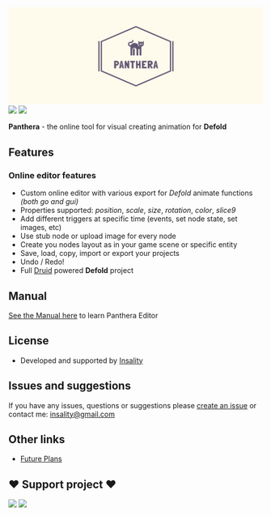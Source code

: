 [![](media/panthera_logo.png)](https://insality.github.io/panthera-editor/)
[![](https://img.shields.io/static/v1?label=Sponsor&message=%E2%9D%A4&logo=GitHub&color=%23fe8e86&style=for-the-badge&logoWidth=20&labelColor=gray&logoColor=fe8e86)](https://github.com/sponsors/insality) [![](https://img.shields.io/static/v1?label=Buy%20me%20a%20coffee&message=%E2%9D%A4&logo=kofi&color=%239cf&logoColor=9cf&style=for-the-badge&logoWidth=20&labelColor=gray)](https://ko-fi.com/insality)

**Panthera** - the online tool for visual creating animation for **Defold**


## Features

### Online editor features
- Custom online editor with various export for _Defold_ animate functions _(both go and gui)_
- Properties supported: _position_, _scale_, _size_, _rotation_, _color_, _slice9_
- Add different triggers at specific time (events, set node state, set images, etc)
- Use stub node or upload image for every node
- Create you nodes layout as in your game scene or specific entity
- Save, load, copy, import or export your projects
- Undo / Redo!
- Full [Druid](https://github.com/Insality/druid/) powered **Defold** project


## Manual

[See the Manual here](manual.md) to learn Panthera Editor


## License

- Developed and supported by [Insality](https://github.com/Insality)


## Issues and suggestions

If you have any issues, questions or suggestions please [create an issue](https://github.com/Insality/panthera-editor/issues) or contact me: [insality@gmail.com](mailto:insality@gmail.com)


## Other links

- [Future Plans](future_plans.md)


## ❤️ Support project ❤️

[![](https://img.shields.io/static/v1?label=Sponsor&message=%E2%9D%A4&logo=GitHub&color=%23fe8e86&style=for-the-badge&logoWidth=20&labelColor=gray&logoColor=fe8e86)](https://github.com/sponsors/insality) [![](https://img.shields.io/static/v1?label=Buy%20me%20a%20coffee&message=%E2%9D%A4&logo=kofi&color=%239cf&logoColor=9cf&style=for-the-badge&logoWidth=20&labelColor=gray)](https://ko-fi.com/insality)

